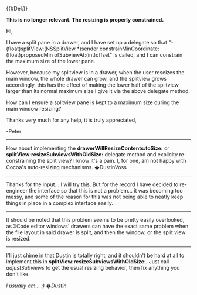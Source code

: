 {{#Del:}}

**This is no longer relevant. The resizing is properly constrained.**



Hi,

I have a split pane in a drawer, and I have set up a delegate so that "- (float)splitView:(NSSplitView *)sender constrainMinCoordinate:(float)proposedMin ofSubviewAt:(int)offset" is called, and I can constrain the maximum size of the lower pane.

However, because my splitview is in a drawer, when the user reseizes the main window, the whole drawer can grow, and the splitview grows accordingly, this has the effect of making the lower half of the splitview larger than its normal maximum size I give it via the above delegate method.

How can I ensure a splitview pane is kept to a maximum size during the main window resizing? 

Thanks very much for any help, it is truly appreciated,

-Peter

----

How about implementing the **drawerWillResizeContents:toSize:** or **splitView:resizeSubviewsWithOldSize:** delegate method and explicity re-constraining the split view? I know it's a pain. I, for one, am not happy with Cocoa's auto-resizing mechanisms. �DustinVoss

----

Thanks for the input... I will try this. But for the record I have decided to re-engineer the interface so that this is not a problem... it was becoming too messy, and some of the reason for this was not being able to neatly keep things in place in a complex interface easily.

----

It should be noted that this problem seems to be pretty easily overlooked, as XCode editor windows' drawers can have the exact same problem when the file layout in said drawer is split, and then the window, or the split view is resized.

----

I'll just chime in that Dustin is totally right, and it shouldn't be hard at all to implement this in **splitView:resizeSubviewsWithOldSize:**.  Just call *adjustSubviews* to get the usual resizing behavior, then fix anything you don't like.

*I usually am... :) �Dustin*
